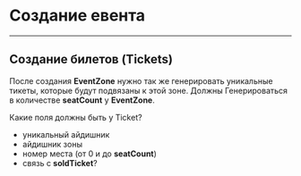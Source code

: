 # Создание евента

---

## Создание билетов (Tickets)

После создания **EventZone** нужно так же генерировать уникальные тикеты, которые будут подвязаны к этой зоне. Должны Генерироваться в количестве **seatCount** у **EventZone**.

Какие поля должны быть у Ticket?

- уникальный айдишник
- айдишник зоны
- номер места (от 0 и до **seatCount**)
- связь с **soldTicket**?
